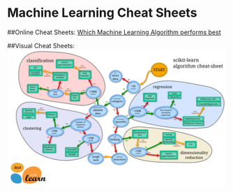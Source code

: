 # Machine Learning Cheat Sheets
##Online Cheat Sheets:
[Which Machine Learning Algorithm performs best](http://www.lauradhamilton.com/machine-learning-algorithm-cheat-sheet)

##Visual Cheat Sheets:
![Scikit Learn Cheat Sheet](./MLMap.png)
